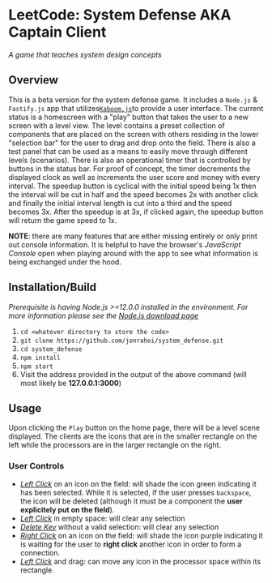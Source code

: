 # LeetCode: System Defense AKA **Captain Client**

*A game that teaches system design concepts*

## Overview

This is a beta version for the system defense game. It includes a `Node.js` & `Fastify.js` app that utilizes[`Kaboom.js`](https://kaboomjs.com/)to provide a user interface. The current status is a homescreen with a "play" button that takes the user to a new screen with a level view. The level contains a preset collection of components that are placed on the screen with others residing in the lower "selection bar" for the user to drag and drop onto the field. There is also a test panel that can be used as a means to easily move through different levels (scenarios). There is also an operational timer that is controlled by buttons in the status bar. For proof of concept, the timer decrements the displayed clock as well as increments the user score and money with every interval. The speedup button is cyclical with the initial speed being 1x then the interval will be cut in half and the speed becomes 2x with another click and finally the initial interval length is cut into a third and the speed becomes 3x. After the speedup is at 3x, if clicked again, the speedup button will return the game speed to 1x.

**NOTE**: there are many features that are either missing entirely or only print out console information. It is helpful to have the browser's *JavaScript Console* open when playing around with the app to see what information is being exchanged under the hood.

## Installation/Build

*Prerequisite is having Node.js >=12.0.0 installed in the environment. For more information please see the [Node.js download page](https://nodejs.org/en/download/)*

1. `cd <whatever directory to store the code>`
2. `git clone https://github.com/jonrahoi/system_defense.git`
3. `cd system_defense`
4. `npm install`
5. `npm start`
6. Visit the address provided in the output of the above command (will most likely be **127.0.0.1:3000**)

## Usage

Upon clicking the `Play` button on the home page, there will be a level scene displayed. The clients are the icons that are in the smaller rectangle on the left while the processors are in the larger rectangle on the right. 

### User Controls

- *<u>Left Click</u>* on an icon on the field: will shade the icon green indicating it has been selected. While it is selected, if the user presses `backspace`, the icon will be deleted (although it must be a component the **user explicitely put on the field**).
- <u>*Left Click*</u> in empty space: will clear any selection
- <u>*Delete Key*</u> without a valid selection: will clear any selection
- <u>*Right Click*</u> on an icon on the field: will shade the icon purple indicating it is waiting for the user to **right click** another icon in order to form a connection.
- <u>*Left Click*</u> and drag: can move any icon in the processor space within its rectangle.
